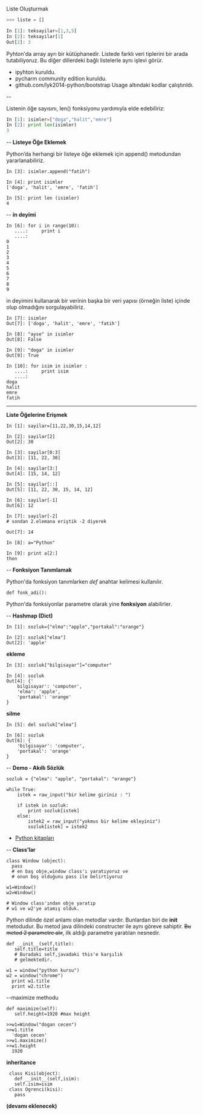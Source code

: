 Liste Oluşturmak

```python
>>> liste = []

In [1]: teksayilar=[1,3,5]
In [2]: teksayilar[1]
Out[2]: 3
```

Pyhton'da array ayrı bir kütüphanedir. Listede farklı veri tiplerini bir arada tutabiliyoruz. Bu diğer dillerdeki bağlı listelerle aynı işlevi görür.


* ipyhton kuruldu.
* pycharm community edition kuruldu.
* github.com/lyk2014-python/bootstrap Usage altındaki kodlar çalıştırıldı.

--

Listenin öğe sayısını,  len() fonksiyonu yardımıyla elde edebiliriz:

```python
In [1]: isimler=["doga","halit","emre"]
In [2]: print len(isimler)
3
```

--
**Listeye Öğe Eklemek**

Python’da herhangi bir listeye öğe eklemek için append() metodundan yararlanabiliriz.

```
In [3]: isimler.append("fatih")

In [4]: print isimler
['doga', 'halit', 'emre', 'fatih']

In [5]: print len (isimler)
4
```

--
**in deyimi**

```
In [6]: for i in range(10):
   ....:     print i
   ....:     
0
1
2
3
4
5
6
7
8
9
```

in deyimini kullanarak bir verinin başka bir veri yapısı (örneğin liste) içinde olup olmadığını sorgulayabiliriz.

```
In [7]: isimler
Out[7]: ['doga', 'halit', 'emre', 'fatih']

In [8]: "ayse" in isimler
Out[8]: False

In [9]: "doga" in isimler
Out[9]: True

In [10]: for isim in isimler :
   ....:     print isim
   ....:     
doga
halit
emre
fatih
```
---
**Liste Öğelerine Erişmek**

```
In [1]: sayilar=[11,22,30,15,14,12]

In [2]: sayilar[2]
Out[2]: 30

In [3]: sayilar[0:3]
Out[3]: [11, 22, 30]

In [4]: sayilar[3:]
Out[4]: [15, 14, 12]

In [5]: sayilar[::]
Out[5]: [11, 22, 30, 15, 14, 12]

In [6]: sayilar[-1]
Out[6]: 12

In [7]: sayilar[-2] 
# sondan 2.elemana eriştik -2 diyerek

Out[7]: 14

In [8]: a="Python"

In [9]: print a[2:]
thon
```

--
**Fonksiyon Tanımlamak**

Python'da fonksiyon tanımlarken *def* anahtar kelimesi kullanılır.

```
def fonk_adi():
```

Python'da fonksiyonlar parametre olarak yine **fonksiyon** alabilirler.

--
**Hashmap (Dict)**

```
In [1]: sozluk={"elma":"apple","portakal":"orange"}

In [2]: sozluk["elma"]
Out[2]: 'apple'
```

**ekleme**

```
In [3]: sozluk["bilgisayar"]="computer"

In [4]: sozluk
Out[4]: {'
	bilgisayar': 'computer',
	'elma': 'apple',
	'portakal': 'orange'
}
```

**silme**

```
In [5]: del sozluk["elma"]

In [6]: sozluk
Out[6]: {
	'bilgisayar': 'computer',
	'portakal': 'orange'
}
```

--
**Demo - Akıllı Sözlük**

```
sozluk = {"elma": "apple", "portakal": "orange"}

while True:
    istek = raw_input("bir kelime giriniz : ")

    if istek in sozluk:
        print sozluk[istek]
    else:
        istek2 = raw_input("yokmus bir kelime ekleyiniz")
        sozluk[istek] = istek2
```

* <a href="https://github.com/lyk2014-python/pykitap">Python kitapları</a>


--
**Class'lar**

```
class Window (object):
  pass
  # en baş obje,window class'ı yaratıyoruz ve
  # onun boş olduğunu pass ile belirtiyoruz

w1=Window()
w2=Window()

# Window class'ından obje yaratıp 
# w1 ve w2'ye atamış olduk.
```

Python dilinde özel anlamı olan metodlar vardır. Bunlardan biri de **__init__** metodudur. Bu metod java dilindeki constructer ile aynı göreve sahiptir.
<del>Bu metod 2 parametre alır</del>, ilk aldığı parametre yaratılan nesnedir.

```
def __init__(self,title):
   self.title=title
   # Buradaki self,javadaki this'e karşılık
   # gelmektedir.

w1 = window("python kursu")
w2 = window("chrome")
  print w1.title
  print w2.title
```
--maximize methodu

```
def maximize(self):
   self.height=1920 #max height
```
```
>>w1=Window("dogan cecen")
>>w1.title
  'dogan cecen'
>>w1.maximize()
>>w1.height
  1920
```
**inheritance**

```
 class Kisi(object):
   def __init__(self,isim):
   self.isim=isim
 class Ogrenci(kisi):
   pass
```

**(devamı eklenecek)**
